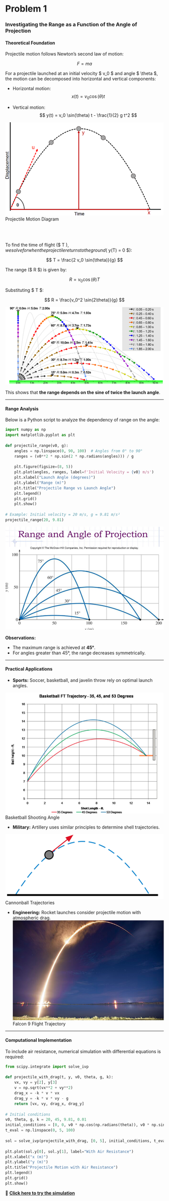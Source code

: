 # Problem 1

### Investigating the Range as a Function of the Angle of Projection

####  Theoretical Foundation  
Projectile motion follows Newton’s second law of motion:

$$ F = ma $$

For a projectile launched at an initial velocity $ v_0 $ and angle $ \theta $, the motion can be decomposed into horizontal and vertical components:

- Horizontal motion:  
  $$ x(t) = v_0 \cos(\theta) t $$

- Vertical motion:  
  $$ y(t) = v_0 \sin(\theta) t - \frac{1}{2} g t^2 $$

![Projectile Motion Diagram](image-1.png)
Projectile Motion Diagram

\
\
\
To find the time of flight ($ T $), we solve for when the projectile returns to the ground ($ y(T) = 0 $):

$$ T = \frac{2 v_0 \sin(\theta)}{g} $$

The range ($ R $) is given by:

$$ R = v_0 \cos(\theta) T $$

Substituting $ T $:

$$ R = \frac{v_0^2 \sin(2\theta)}{g} $$


![Range vs Angle Graph](image.png)


This shows that **the range depends on the sine of twice the launch angle**.

---

#### Range Analysis
Below is a Python script to analyze the dependency of range on the angle:

```python
import numpy as np
import matplotlib.pyplot as plt

def projectile_range(v0, g):
    angles = np.linspace(0, 90, 100)  # Angles from 0° to 90°
    ranges = (v0**2 * np.sin(2 * np.radians(angles))) / g
    
    plt.figure(figsize=(8, 5))
    plt.plot(angles, ranges, label=f'Initial Velocity = {v0} m/s')
    plt.xlabel("Launch Angle (degrees)")
    plt.ylabel("Range (m)")
    plt.title("Projectile Range vs Launch Angle")
    plt.legend()
    plt.grid()
    plt.show()

# Example: Initial velocity = 20 m/s, g = 9.81 m/s²
projectile_range(20, 9.81)
```

![Range and Angle of Projection](image-2.png)

**Observations:**
- The maximum range is achieved at **45°**.
- For angles greater than 45°, the range decreases symmetrically.

---

#### Practical Applications
- **Sports:** Soccer, basketball, and javelin throw rely on optimal launch angles.

![Basketball Shooting Angle](image-4.png)
Basketball Shooting Angle

- **Military:** Artillery uses similar principles to determine shell trajectories.

![Cannonball Trajectories](image-3.png)
Cannonball Trajectories

- **Engineering:** Rocket launches consider projectile motion with atmospheric drag.
![Falcon 9 Flight Trajectory](image-5.png)
Falcon 9 Flight Trajectory
---

#### Computational Implementation
To include air resistance, numerical simulation with differential equations is required:

```python
from scipy.integrate import solve_ivp

def projectile_with_drag(t, y, v0, theta, g, k):
    vx, vy = y[2], y[3]
    v = np.sqrt(vx**2 + vy**2)
    drag_x = -k * v * vx
    drag_y = -k * v * vy - g
    return [vx, vy, drag_x, drag_y]

# Initial conditions
v0, theta, g, k = 20, 45, 9.81, 0.01
initial_conditions = [0, 0, v0 * np.cos(np.radians(theta)), v0 * np.sin(np.radians(theta))]
t_eval = np.linspace(0, 5, 100)

sol = solve_ivp(projectile_with_drag, [0, 5], initial_conditions, t_eval=t_eval, args=(v0, theta, g, k))

plt.plot(sol.y[0], sol.y[1], label="With Air Resistance")
plt.xlabel("x (m)")
plt.ylabel("y (m)")
plt.title("Projectile Motion with Air Resistance")
plt.legend()
plt.grid()
plt.show()
```

🔗 **[Click here to try the simulation](projectile_simulation.html)**
